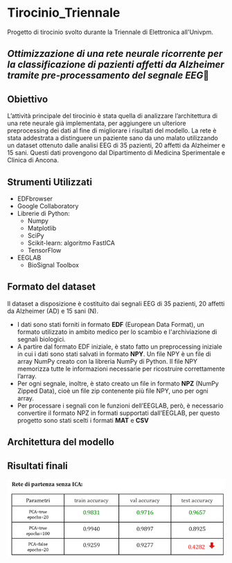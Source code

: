 # Tirocinio_Triennale
Progetto di tirocinio svolto durante la Triennale di Elettronica all'Univpm.

## ***Ottimizzazione di una rete neurale ricorrente per la classificazione di pazienti affetti da Alzheimer tramite pre-processamento del segnale EEG***🧠

## Obiettivo
L’attività principale del tirocinio è stata quella di analizzare l’architettura di una rete neurale già implementata, per aggiungere un ulteriore preprocessing dei dati al fine di migliorare i risultati del modello. La rete è stata addestrata a distinguere un paziente sano da uno malato utilizzando un dataset ottenuto dalle analisi EEG di 35 pazienti, 20 affetti da Alzheimer e 15 sani. Questi dati provengono dal Dipartimento di Medicina Sperimentale e Clinica di Ancona. 

## Strumenti Utilizzati
- EDFbrowser
- Google Collaboratory
- Librerie di Python:
  - Numpy
  - Matplotlib
  - SciPy 
  - Scikit-learn: algoritmo FastICA
  - TensorFlow
- EEGLAB
  - BioSignal Toolbox 

## Formato del dataset
Il dataset a disposizione è costituito dai segnali EEG di 35 pazienti, 20 affetti da Alzheimer (AD) e 15 sani (N). 
- I dati sono stati forniti in formato **EDF** (European Data Format), un formato utilizzato in ambito medico per lo scambio e l'archiviazione di segnali biologici.
- A partire dal formato EDF iniziale, è stato fatto un preprocessing iniziale in cui i dati sono stati salvati in formato **NPY**. Un file NPY è un file di array NumPy creato con la libreria NumPy di Python. Il file NPY memorizza tutte le informazioni necessarie per ricostruire correttamente l’array.
- Per ogni segnale, inoltre, è stato creato un file in formato **NPZ** (NumPy Zipped Data), cioè un file zip contenente più file NPY, uno per ogni array.
- Per processare i segnali con le funzioni dell’EEGLAB, però, è necessario convertire il formato NPZ in formati supportati dall’EEGLAB, per questo progetto sono stati scelti i formati **MAT** e **CSV**

## Architettura del modello
## Risultati finali
![img1](https://github.com/AlessiaConti/Tirocinio_Triennale/blob/main/tab1.png)
